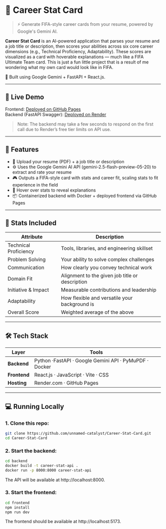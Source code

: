 # 🌟 Career Stat Card

> ⚡ Generate FIFA-style career cards from your resume, powered by Google's Gemini AI.

**Career Stat Card** is an AI-powered application that parses your resume and a job title or description, then scores your abilities across six core career dimensions (e.g., Technical Proficiency, Adaptability). These scores are visualized as a card with hoverable explanations — much like a FIFA Ultimate Team card. This is just a fun little project that is a result of me wondering what my own card would look like in FIFA.

🧠 Built using Google Gemini + FastAPI + React.js.

---

## 🚀 Live Demo

Frontend: [Deployed on GitHub Pages](https://unnamed-catalyst.github.io/Career-Stat-Card/)  
Backend (FastAPI Swagger): [Deployed on Render](https://career-stat-cards.onrender.com/docs#)

> Note: The backend may take a few seconds to respond on the first call due to Render’s free tier limits on API use.

---

## 🧩 Features

- 📝 Upload your resume (PDF) + a job title or description
- ⚙️ Uses the Google Gemini AI API (gemini-2.5-flash-preview-05-20) to extract and rate your resume
- 🎮 Outputs a FIFA-style card with stats and career fit, scaling stats to fit experience in the field
- 🧾 Hover over stats to reveal explanations
- 📦 Containerized backend with Docker + deployed frontend via GitHub Pages

---

## 🧠 Stats Included


<div align="center">

| Attribute            | Description                                          |
|----------------------|------------------------------------------------------|
| Technical Proficiency | Tools, libraries, and engineering skillset          |
| Problem Solving       | Your ability to solve complex challenges            |
| Communication         | How clearly you convey technical work               |
| Domain Fit            | Alignment to the given job title or description     |
| Initiative & Impact   | Measurable contributions and leadership             |
| Adaptability          | How flexible and versatile your background is       |
| Overall Score         | Weighted average of the above                       |

</div>

---

## 🛠️ Tech Stack

<div align="center">

| Layer       | Tools                                                  |
|-------------|--------------------------------------------------------|
| **Backend** | Python ·FastAPI · Google Gemini API · PyMuPDF · Docker |
| **Frontend**| React.js · JavaScript · Vite · CSS                     |
| **Hosting** | Render.com · GitHub Pages                              |

</div>

---

## 💻 Running Locally

### 1. Clone this repo:
```bash
git clone https://github.com/unnamed-catalyst/Career-Stat-Card.git
cd Career-Stat-Card
```

### 2. Start the backend:

```bash
cd backend
docker build -t career-stat-api .
docker run -p 8000:8000 career-stat-api
```
The API will be available at http://localhost:8000.

### 3. Start the frontend:

```bash
cd frontend
npm install
npm run dev
```
The frontend should be available at http://localhost:5173.

